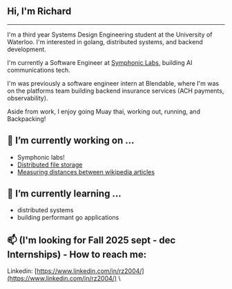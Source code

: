 ## Hi, I'm Richard
***
I'm a third year Systems Design Engineering student at the University of Waterloo. I'm interested in golang, distributed systems, and backend development.

I'm currently a Software Engineer at [Symphonic Labs](https://www.symphoniclabs.com/), building AI communications tech.

I'm was previously a software engineer intern at Blendable, where I'm was on the platforms team building backend insurance services (ACH payments, observability).

Aside from work, I enjoy going Muay thai, working out, running, and Backpacking! 

## 🔭 I’m currently working on ...
- Symphonic labs!
- [Distributed file storage](https://github.com/notzree/richardstore)
- [Measuring distances between wikipedia articles](https://github.com/notzree/wikigraph_server)

## 🌱 I’m currently learning ...
- distributed systems
- building performant go applications

## 📫 (I'm looking for Fall 2025 sept - dec Internships) - How to reach me:
Linkedin: [https://www.linkedin.com/in/rz2004/](https://www.linkedin.com/in/rz2004/) \




<!--
**notzree/notzree** is a ✨ _special_ ✨ repository because its `README.md` (this file) appears on your GitHub profile.

Here are some ideas to get you started:

- 🔭 I’m currently working on ...
- 🌱 I’m currently learning ...
- 👯 I’m looking to collaborate on ...
- 🤔 I’m looking for help with ...
- 💬 Ask me about ...
- 📫 How to reach me: ...
- 😄 Pronouns: ...
- ⚡ Fun fact: ...
-->


